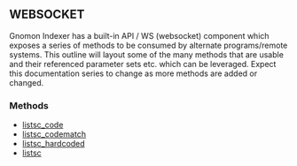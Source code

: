 ## WEBSOCKET

Gnomon Indexer has a built-in API / WS (websocket) component which exposes a series of methods to be consumed by alternate programs/remote systems. This outline will layout some of the many methods that are usable and their referenced parameter sets etc. which can be leveraged. Expect this documentation series to change as more methods are added or changed.

### Methods

* [listsc_code](./methods/listsc_code.md)
* [listsc_codematch](./methods/listsc_codematch.md)
* [listsc_hardcoded](./methods/listsc_hardcoded.md)
* [listsc](./methods/listsc.md)